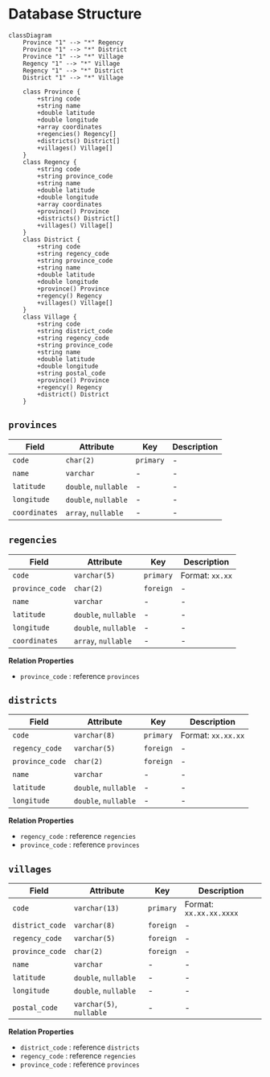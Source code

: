 # Database Structure

```mermaid
classDiagram
    Province "1" --> "*" Regency
    Province "1" --> "*" District
    Province "1" --> "*" Village
    Regency "1" --> "*" Village
    Regency "1" --> "*" District
    District "1" --> "*" Village

    class Province {
        +string code
        +string name
        +double latitude
        +double longitude
        +array coordinates
        +regencies() Regency[]
        +districts() District[]
        +villages() Village[]
    }
    class Regency {
        +string code
        +string province_code
        +string name
        +double latitude
        +double longitude
        +array coordinates
        +province() Province
        +districts() District[]
        +villages() Village[]
    }
    class District {
        +string code
        +string regency_code
        +string province_code
        +string name
        +double latitude
        +double longitude
        +province() Province
        +regency() Regency
        +villages() Village[]
    }
    class Village {
        +string code
        +string district_code
        +string regency_code
        +string province_code
        +string name
        +double latitude
        +double longitude
        +string postal_code
        +province() Province
        +regency() Regency
        +district() District
    }
```

## `provinces`

| Field | Attribute | Key | Description |
| --- | --- | --- | --- |
| `code` | `char(2)` | `primary` | - |
| `name` | `varchar` | - | - |
| `latitude` | `double`, `nullable` | - | - |
| `longitude` | `double`, `nullable` | - | - |
| `coordinates` | `array`, `nullable` | - | - |

## `regencies`

| Field | Attribute | Key | Description |
| --- | --- | --- | --- |
| `code` | `varchar(5)` | `primary` | Format: `xx.xx` |
| `province_code` | `char(2)` | `foreign` | - |
| `name` | `varchar` | - | - |
| `latitude` | `double`, `nullable` | - | - |
| `longitude` | `double`, `nullable` | - | - |
| `coordinates` | `array`, `nullable` | - | - |

**Relation Properties**
- `province_code` : reference `provinces`

## `districts`

| Field | Attribute | Key | Description |
| --- | --- | --- | --- |
| `code` | `varchar(8)` | `primary` | Format: `xx.xx.xx` |
| `regency_code` | `varchar(5)` | `foreign` | - |
| `province_code` | `char(2)` | `foreign` | - |
| `name` | `varchar` | - | - |
| `latitude` | `double`, `nullable` | - | - |
| `longitude` | `double`, `nullable` | - | - |

**Relation Properties**
- `regency_code` : reference `regencies`
- `province_code` : reference `provinces`

## `villages`

| Field | Attribute | Key | Description |
| --- | --- | --- | --- |
| `code` | `varchar(13)` | `primary` | Format: `xx.xx.xx.xxxx` |
| `district_code` | `varchar(8)` | `foreign` | - |
| `regency_code` | `varchar(5)` | `foreign` | - |
| `province_code` | `char(2)` | `foreign` | - |
| `name` | `varchar` | - | - |
| `latitude` | `double`, `nullable` | - | - |
| `longitude` | `double`, `nullable` | - | - |
| `postal_code` | `varchar(5)`, `nullable` | - | - |

**Relation Properties**
- `district_code` : reference `districts`
- `regency_code` : reference `regencies`
- `province_code` : reference `provinces`
